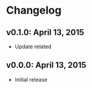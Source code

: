 # Changelog

## v0.1.0: April 13, 2015

- Update related

## v0.0.0: April 13, 2015

- Initial release
